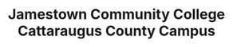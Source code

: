 ---
layout: repo
title: "Jamestown Community College Cattaraugus County Campus"
id: 21640
permalink: repos/21640/
---